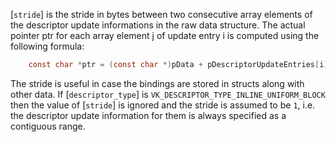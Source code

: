 [`stride`] is the stride in bytes between two consecutive array
elements of the descriptor update informations in the raw data
structure.
The actual pointer ptr for each array element j of update entry i is
computed using the following formula:
```c
    const char *ptr = (const char *)pData + pDescriptorUpdateEntries[i].offset + j * pDescriptorUpdateEntries[i].stride
```
The stride is useful in case the bindings are stored in structs along with
other data.
If [`descriptor_type`] is `VK_DESCRIPTOR_TYPE_INLINE_UNIFORM_BLOCK`
then the value of [`stride`] is ignored and the stride is assumed to be
`1`, i.e. the descriptor update information for them is always specified as
a contiguous range.
